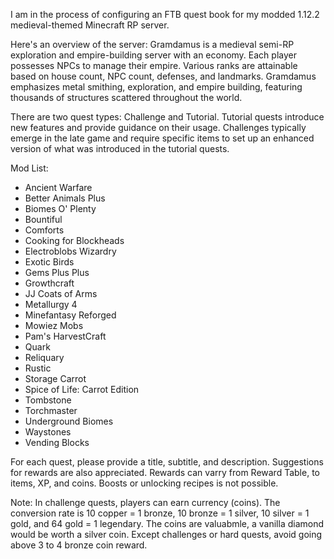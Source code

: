 I am in the process of configuring an FTB quest book for my modded 1.12.2 medieval-themed Minecraft RP server.

Here's an overview of the server:
Gramdamus is a medieval semi-RP exploration and empire-building server with an economy. Each player possesses NPCs to manage their empire. Various ranks are attainable based on house count, NPC count, defenses, and landmarks. Gramdamus emphasizes metal smithing, exploration, and empire building, featuring thousands of structures scattered throughout the world.

There are two quest types: Challenge and Tutorial.
Tutorial quests introduce new features and provide guidance on their usage.
Challenges typically emerge in the late game and require specific items to set up an enhanced version of what was introduced in the tutorial quests.

Mod List:
- Ancient Warfare
- Better Animals Plus
- Biomes O' Plenty
- Bountiful
- Comforts
- Cooking for Blockheads
- Electroblobs Wizardry
- Exotic Birds
- Gems Plus Plus
- Growthcraft
- JJ Coats of Arms
- Metallurgy 4
- Minefantasy Reforged
- Mowiez Mobs
- Pam's HarvestCraft
- Quark
- Reliquary
- Rustic
- Storage Carrot
- Spice of Life: Carrot Edition
- Tombstone
- Torchmaster
- Underground Biomes
- Waystones
- Vending Blocks



For each quest, please provide a title, subtitle, and description. Suggestions for rewards are also appreciated. Rewards can varry from Reward Table, to items, XP, and coins.
Boosts or unlocking recipes is not possible.

Note: In challenge quests, players can earn currency (coins). The conversion rate is 10 copper = 1 bronze, 10 bronze = 1 silver, 10 silver = 1 gold, and 64 gold = 1 legendary.
The coins are valuabmle, a vanilla diamond would be worth a silver coin. Except challenges or hard quests, avoid going above 3 to 4 bronze coin reward.